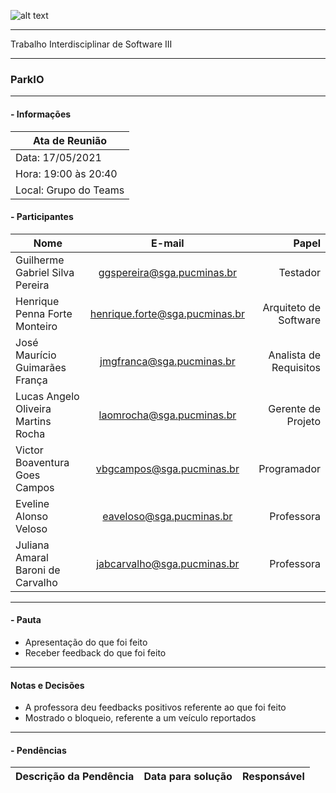 ![alt text](https://i.imgur.com/vpJKjtW.png "Logo Puc")

***

Trabalho Interdisciplinar de Software III

------
### ParkIO

___


####  - Informações
| Ata de Reunião          |
| -------------           |
| Data: 17/05/2021        |
| Hora: 19:00 às 20:40    |
| Local: Grupo do Teams   |

#### - Participantes
| Nome                                 | E-mail                          | Papel                     |
| -------------                        | :-------------:                 | --------------:           |
| Guilherme Gabriel Silva Pereira      | ggspereira@sga.pucminas.br      | Testador                  |
| Henrique Penna Forte Monteiro        | henrique.forte@sga.pucminas.br  | Arquiteto de Software     |
| José Maurício Guimarães França       | jmgfranca@sga.pucminas.br       | Analista de Requisitos    |
| Lucas Angelo Oliveira Martins Rocha  | laomrocha@sga.pucminas.br       | Gerente de Projeto        |
| Victor Boaventura Goes Campos        | vbgcampos@sga.pucminas.br       | Programador               |
| Eveline Alonso Veloso                | eaveloso@sga.pucminas.br        | Professora       |
| Juliana Amaral Baroni de Carvalho    | jabcarvalho@sga.pucminas.br     | Professora       |
___

#### - Pauta

- Apresentação do que foi feito
- Receber feedback do que foi feito

___

#### Notas e Decisões

- A professora deu feedbacks positivos referente ao que foi feito
- Mostrado o bloqueio, referente a um veículo reportados


___

#### - Pendências

| Descrição da Pendência               | Data para solução               | Responsável          |
| -------------                        | :-------------:                 | -----:               |





